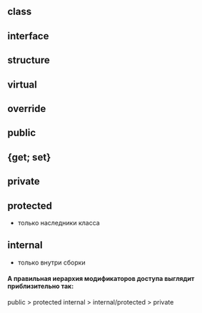 ## class
## interface
## structure
## virtual
## override
## public 
## {get; set}
## private
## protected 
- только наследники класса
## internal 
- только внутри сборки
#### А правильная иерархия модификаторов доступа выглядит приблизительно так:
public > protected internal > internal/protected > private